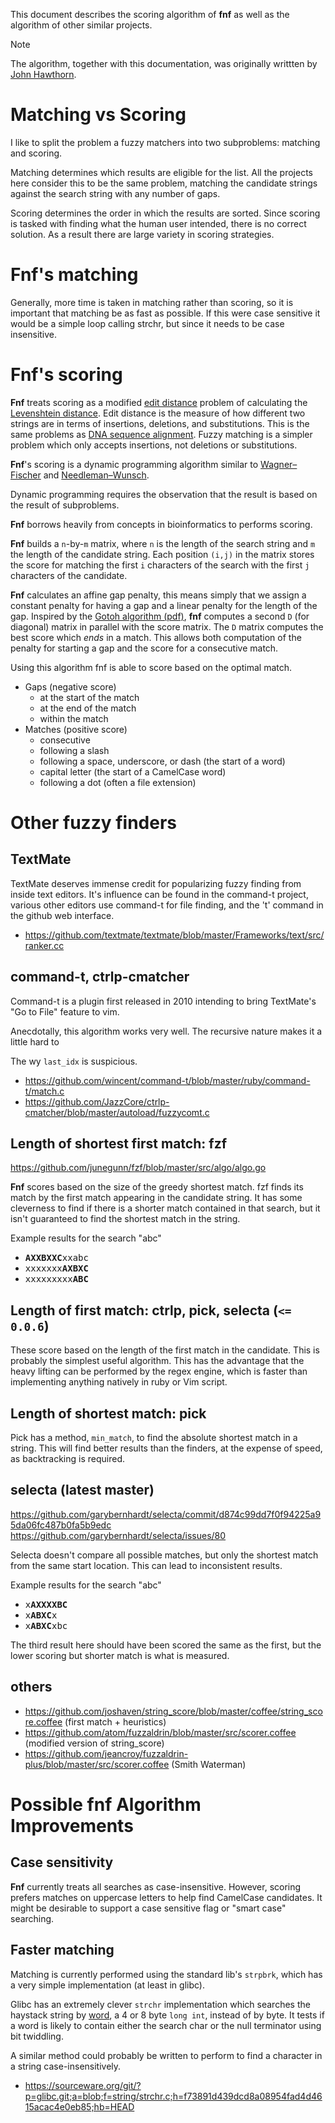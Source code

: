 
This document describes the scoring algorithm of **fnf** as well as the algorithm
of other similar projects.

> [!NOTE]
> The algorithm, together with this documentation, was originally writtten by [John Hawthorn](https://github.com/jhawthorn/fzy).

# Matching vs Scoring

I like to split the problem a fuzzy matchers into two subproblems: matching and scoring.

Matching determines which results are eligible for the list.
All the projects here consider this to be the same problem, matching the candidate strings against the search string with any number of gaps.

Scoring determines the order in which the results are sorted.
Since scoring is tasked with finding what the human user intended, there is no correct solution. As a result there are large variety in scoring strategies.

# Fnf's matching

Generally, more time is taken in matching rather than scoring, so it is important that matching be as fast as possible. If this were case sensitive it
would be a simple loop calling strchr, but since it needs to be case insensitive.

# Fnf's scoring

**Fnf** treats scoring as a modified [edit distance](https://en.wikipedia.org/wiki/Edit_distance) problem of calculating the [Levenshtein distance](https://en.wikipedia.org/wiki/Levenshtein_distance).
Edit distance is the measure of how different two strings are in terms of insertions, deletions, and substitutions. This is the same problems as [DNA
sequence alignment](https://en.wikipedia.org/wiki/Sequence_alignment). Fuzzy matching is a simpler problem which only accepts insertions, not deletions or
substitutions.

**Fnf**'s scoring is a dynamic programming algorithm similar to [Wagner–Fischer](https://en.wikipedia.org/wiki/Wagner%E2%80%93Fischer_algorithm)
and [Needleman–Wunsch](https://en.wikipedia.org/wiki/Needleman%E2%80%93Wunsch_algorithm).

Dynamic programming requires the observation that the result is based on the result of subproblems.

**Fnf** borrows heavily from concepts in bioinformatics to performs scoring.

**Fnf** builds a `n`-by-`m` matrix, where `n` is the length of the search string and `m` the length of the candidate string. Each position `(i,j)` in the matrix
stores the score for matching the first `i` characters of the search with the first `j` characters of the candidate.

**Fnf** calculates an affine gap penalty, this means simply that we assign a constant penalty for having a gap and a linear penalty for the length of the
gap.
Inspired by the [Gotoh algorithm (pdf)](http://www.cs.unibo.it/~dilena/LabBII/Papers/AffineGaps.pdf), **fnf** computes a second `D` (for diagonal) matrix in parallel with the score matrix.
The `D` matrix computes the best score which *ends* in a match. This allows both computation of the penalty for starting a gap and the score for a
consecutive match.

Using this algorithm fnf is able to score based on the optimal match.

* Gaps (negative score)
  * at the start of the match
  * at the end of the match
  * within the match
* Matches (positive score)
  * consecutive
  * following a slash
  * following a space, underscore, or dash (the start of a word)
  * capital letter (the start of a CamelCase word)
  * following a dot (often a file extension)

# Other fuzzy finders

## TextMate

TextMate deserves immense credit for popularizing fuzzy finding from inside text editors. It's influence can be found in the command-t project, various
other editors use command-t for file finding, and the 't' command in the github web interface.

* <https://github.com/textmate/textmate/blob/master/Frameworks/text/src/ranker.cc>

## command-t, ctrlp-cmatcher

Command-t is a plugin first released in 2010 intending to bring TextMate's "Go to File" feature to vim.

Anecdotally, this algorithm works very well. The recursive nature makes it a little hard to 

The wy `last_idx` is suspicious.

* <https://github.com/wincent/command-t/blob/master/ruby/command-t/match.c>
* <https://github.com/JazzCore/ctrlp-cmatcher/blob/master/autoload/fuzzycomt.c>

## Length of shortest first match: fzf
<https://github.com/junegunn/fzf/blob/master/src/algo/algo.go>

**Fnf** scores based on the size of the greedy shortest match. fzf finds its match by the first match appearing in the candidate string. It has some cleverness to
find if there is a shorter match contained in that search, but it isn't guaranteed to find the shortest match in the string.

Example results for the search "abc"

* <tt>**AXXBXXC**xxabc</tt>
* <tt>xxxxxxx**AXBXC**</tt>
* <tt>xxxxxxxxx**ABC**</tt>

## Length of first match: ctrlp, pick, selecta (`<= 0.0.6`)

These score based on the length of the first match in the candidate. This is probably the simplest useful algorithm. This has the advantage that the heavy
lifting can be performed by the regex engine, which is faster than implementing anything natively in ruby or Vim script.

## Length of shortest match: pick

Pick has a method, `min_match`, to find the absolute shortest match in a string. This will find better results than the finders, at the expense of speed, as backtracking is required.

## selecta (latest master)
<https://github.com/garybernhardt/selecta/commit/d874c99dd7f0f94225a95da06fc487b0fa5b9edc>
<https://github.com/garybernhardt/selecta/issues/80>

Selecta doesn't compare all possible matches, but only the shortest match from the same start location.
This can lead to inconsistent results.

Example results for the search "abc"

* <tt>x**AXXXXBC**</tt>
* <tt>x**ABXC**x</tt>
* <tt>x**ABXC**xbc</tt>

The third result here should have been scored the same as the first, but the lower scoring but shorter match is what is measured.

## others

* <https://github.com/joshaven/string_score/blob/master/coffee/string_score.coffee> (first match + heuristics)
* <https://github.com/atom/fuzzaldrin/blob/master/src/scorer.coffee> (modified version of string_score)
* <https://github.com/jeancroy/fuzzaldrin-plus/blob/master/src/scorer.coffee> (Smith Waterman)


# Possible fnf Algorithm Improvements

## Case sensitivity

**Fnf** currently treats all searches as case-insensitive. However, scoring prefers matches on uppercase letters to help find CamelCase candidates. It might be
desirable to support a case sensitive flag or "smart case" searching.

## Faster matching

Matching is currently performed using the standard lib's `strpbrk`, which has a very simple implementation (at least in glibc).

Glibc has an extremely clever `strchr` implementation which searches the haystack string by [word](https://en.wikipedia.org/wiki/Word_(computer_architecture)), a
4 or 8 byte `long int`, instead of by byte. It tests if a word is likely to contain either the search char or the null terminator using bit twiddling.

A similar method could probably be written to perform to find a character in a string case-insensitively.

* https://sourceware.org/git/?p=glibc.git;a=blob;f=string/strchr.c;h=f73891d439dcd8a08954fad4d4615acac4e0eb85;hb=HEAD

